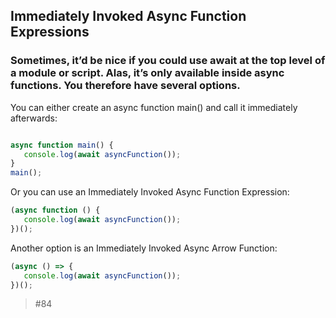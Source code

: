 ## Immediately Invoked Async Function Expressions

### Sometimes, it’d be nice if you could use await at the top level of a module or script. Alas, it’s only available inside async functions. You therefore have several options.

You can either create an async function main() and call it immediately afterwards:

 ```javascript 
 
 async function main() {
    console.log(await asyncFunction());
}
main();
  ```

Or you can use an Immediately Invoked Async Function Expression:

 ```javascript 
 (async function () {
    console.log(await asyncFunction());
})();
  ```

Another option is an Immediately Invoked Async Arrow Function:

 ```javascript 
 (async () => {
    console.log(await asyncFunction());
})();
  ```

> #84